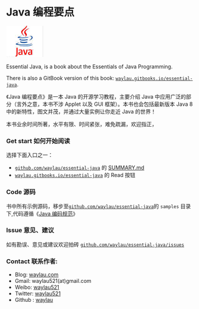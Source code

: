 # Java 编程要点

![](img/java_logo.jpg)

Essential Java, is a book about the Essentials of Java Programming.

There is also a GitBook version of this book: [`waylau.gitbooks.io/essential-java`](http://waylau.gitbooks.io/essential-java).

《Java 编程要点》是一本 Java 的开源学习教程，主要介绍 Java 中应用广泛的部分（言外之意，本书不涉 Applet 以及 GUI 框架）。本书也会包括最新版本 Java 8 中的新特性，图文并茂，并通过大量实例让你走近 Java 的世界！

本书业余时间所著，水平有限、时间紧张，难免疏漏，欢迎指正，

### Get start 如何开始阅读

选择下面入口之一：

*   [`github.com/waylau/essential-java`](https://github.com/waylau/essential-java) 的 [SUMMARY.md](https://github.com/waylau/essential-java/blob/master/SUMMARY.md)
*   [`waylau.gitbooks.io/essential-java`](http://waylau.gitbooks.io/essential-java) 的 Read 按钮

### Code 源码

书中所有示例源码，移步至[`github.com/waylau/essential-java`](https://github.com/waylau/essential-java)的 `samples` 目录下,代码遵循《[Java 编码规范](http://waylau.com/java-code-conventions)》

### Issue 意见、建议

如有勘误、意见或建议欢迎拍砖 [`github.com/waylau/essential-java/issues`](https://github.com/waylau/essential-java/issues)

### Contact 联系作者:

*   Blog: [waylau.com](http://waylau.com)
*   Gmail: waylau521(at)gmail.com
*   Weibo: [waylau521](http://weibo.com/waylau521)
*   Twitter: [waylau521](https://twitter.com/waylau521)
*   Github : [waylau](https://github.com/waylau)